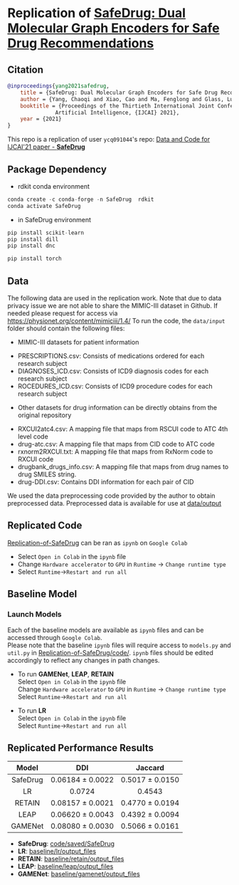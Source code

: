 <!---
Code (10 Points)
x Citation to the original paper
x Link to the original paper’s repo (if applicable)
x Dependencies
x Data download instruction
x Preprocessing code + command (if applicable)
x Training code + command (if applicable)
x Evaluation code + command (if applicable)
x Pretrained model (if applicable)
x Table of results (no need to include additional experiments, but main reproducibility result should be included)
-->

# Replication of [SafeDrug: Dual Molecular Graph Encoders for Safe Drug Recommendations](https://arxiv.org/pdf/2105.02711.pdf)

## Citation
```bibtex
@inproceedings{yang2021safedrug,
    title = {SafeDrug: Dual Molecular Graph Encoders for Safe Drug Recommendations},
    author = {Yang, Chaoqi and Xiao, Cao and Ma, Fenglong and Glass, Lucas and Sun, Jimeng},
    booktitle = {Proceedings of the Thirtieth International Joint Conference on
               Artificial Intelligence, {IJCAI} 2021},
    year = {2021}
}
```

This repo is a replication of user `ycq091044`'s repo: [Data and Code for IJCAI'21 paper - **SafeDrug**](https://github.com/ycq091044/SafeDrug)

## Package Dependency
- rdkit conda environment
```python
conda create -c conda-forge -n SafeDrug  rdkit
conda activate SafeDrug
```

- in SafeDrug environment
```python
pip install scikit-learn
pip install dill
pip install dnc

pip install torch
```

## Data
The following data are used in the replication work. Note that due to data privacy issue we are not able to share the MIMIC-III dataset in Github. If needed please request for access via https://physionet.org/content/mimiciii/1.4/
To run the code, the ```data/input``` folder should contain the following files:
- MIMIC-III datasets for patient information
* PRESCRIPTIONS.csv: Consists of medications ordered for each research subject
* DIAGNOSES\_ICD.csv: Consists of ICD9 diagnosis codes for each research subject
* ROCEDURES\_ICD.csv: Consists of ICD9 procedure codes for each research subject
- Other datasets for drug information can be directly obtains from the original repository
* RXCUI2atc4.csv: A mapping file that maps from RSCUI code to ATC 4th level code
* drug-atc.csv: A mapping file that maps from CID code to ATC code
* rxnorm2RXCUI.txt: A mapping file that maps from RxNorm code to RXCUI code
* drugbank_drugs_info.csv: A mapping file that maps from drug names to drug SMILES string.
* drug-DDI.csv: Contains DDI information for each pair of CID

We used the data preprocessing code provided by the author to obtain preprocessed data.
Preprocessed data is available for use at [data/output](https://github.com/ricaelum42/Replication-of-SafeDrug/tree/main/data/output)

## Replicated Code
[Replication-of-SafeDrug](https://github.com/ricaelum42/Replication-of-SafeDrug/blob/main/code/SafeDrug.ipynb) can be ran as `ipynb` on `Google Colab`
- Select `Open in Colab` in the `ipynb` file
- Change `Hardware accelerator` to `GPU` in `Runtime` -> `Change runtime type`
- Select `Runtime`->`Restart and run all`

## Baseline Model
### Launch Models
Each of the baseline models are available as `ipynb` files and can be accessed through `Google Colab`.
\
Please note that the baseline `ipynb` files will require access to `models.py` and `util.py` in [Replication-of-SafeDrug/code/](https://github.com/ricaelum42/Replication-of-SafeDrug/tree/main/code). `ipynb` files should be edited accordingly to reflect any changes in path changes.
- To run **GAMENet**, **LEAP**, **RETAIN**
\
Select `Open in Colab` in the `ipynb` file
\
Change `Hardware accelerator` to `GPU` in `Runtime` -> `Change runtime type`
\
Select `Runtime`->`Restart and run all`

- To run **LR**
\
Select `Open in Colab` in the `ipynb` file
\
Select `Runtime`->`Restart and run all`

## Replicated Performance Results

| Model | DDI | Jaccard |
| :---: | :---: | :---: |
| SafeDrug | 0.06184 ± 0.0022 | 0.5017 ± 0.0150 |
| LR | 0.0724 | 0.4543 |
| RETAIN | 0.08157 ± 0.0021| 0.4770 ± 0.0194 |
| LEAP | 0.06620 ± 0.0043 | 0.4392 ± 0.0094 |
| GAMENet | 0.08080 ± 0.0030 | 0.5066 ± 0.0161 |


- **SafeDrug**: [code/saved/SafeDrug](https://github.com/ricaelum42/Replication-of-SafeDrug/tree/main/code/saved/SafeDrug)
- **LR**: [baseline/lr/output_files](https://github.com/ricaelum42/Replication-of-SafeDrug/tree/main/baseline/lr/output_files)
- **RETAIN**: [baseline/retain/output_files](https://github.com/ricaelum42/Replication-of-SafeDrug/tree/main/baseline/retain/output_files)
- **LEAP**: [baseline/leap/output_files](https://github.com/ricaelum42/Replication-of-SafeDrug/tree/main/baseline/leap/output_files)
- **GAMENet**: [baseline/gamenet/output_files](https://github.com/ricaelum42/Replication-of-SafeDrug/tree/main/baseline/gamenet/output_files)
